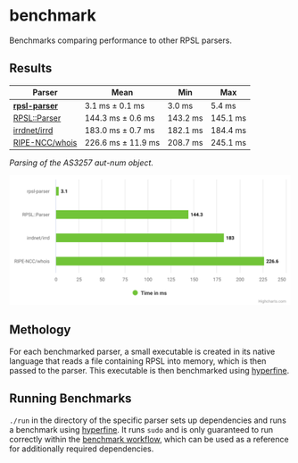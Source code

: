 # benchmark

Benchmarks comparing performance to other RPSL parsers.

## Results

| Parser            | Mean               | Min      | Max      |
| ----------------- | ------------------ | -------- | -------- |
| **[rpsl-parser]** | 3.1 ms ± 0.1 ms    | 3.0 ms   | 5.4 ms   |
| [RPSL::Parser]    | 144.3 ms ± 0.6 ms  | 143.2 ms | 145.1 ms |
| [irrdnet/irrd]    | 183.0 ms ± 0.7 ms  | 182.1 ms | 184.4 ms |
| [RIPE-NCC/whois]  | 226.6 ms ± 11.9 ms | 208.7 ms | 245.1 ms |

_Parsing of the AS3257 aut-num object._

![chart](chart.svg)

## Methology

For each benchmarked parser, a small executable is created in its native language that reads a file containing RPSL into memory, which is then passed to the parser. This executable is then benchmarked using [hyperfine].

## Running Benchmarks

`./run` in the directory of the specific parser sets up dependencies and runs a benchmark using [hyperfine]. It runs `sudo` and is only guaranteed to run correctly within the [benchmark workflow](https://github.com/SRv6d/rpsl-parser/blob/main/.github/workflows/benchmark.yml), which can be used as a reference for additionally required dependencies.

[rpsl-parser]: https://github.com/srv6d/rpsl-parser
[RPSL::Parser]: https://metacpan.org/pod/RPSL::Parser
[irrdnet/irrd]: https://github.com/irrdnet/irrd
[RIPE-NCC/whois]: https://github.com/RIPE-NCC/whois
[hyperfine]: https://github.com/sharkdp/hyperfine
